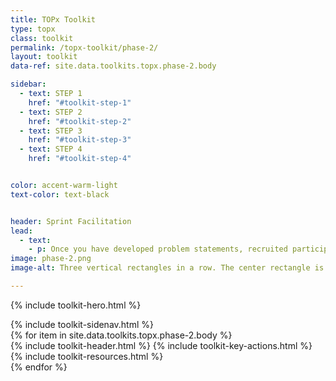 ```yaml
---
title: TOPx Toolkit
type: topx
class: toolkit
permalink: /topx-toolkit/phase-2/
layout: toolkit
data-ref: site.data.toolkits.topx.phase-2.body

sidebar:
  - text: STEP 1
    href: "#toolkit-step-1"
  - text: STEP 2
    href: "#toolkit-step-2"
  - text: STEP 3
    href: "#toolkit-step-3"
  - text: STEP 4
    href: "#toolkit-step-4"


color: accent-warm-light
text-color: text-black


header: Sprint Facilitation
lead:
  - text:
    - p: Once you have developed problem statements, recruited participants, and spent some time preparing, you are ready to launch the sprint! In the next steps, you will find information on different phases of the sprint, including milestones, which are check-ins where facilitators and participants share resources and information, while tech teams provide progress updates and receive feedback. In addition to suggested timelines, we offer guidance of what to cover during each milestone and suggestions for how participants can use the time between calls.
image: phase-2.png
image-alt: Three vertical rectangles in a row. The center rectangle is filled in yellow with a 2 in the center. The rest are outlined.

---
```


{% include toolkit-hero.html %}
<section class="grid-container display-inline-block padding-top-8 desktop:margin-bottom-10">
  <div class="grid-row">
    <div class="desktop:grid-col-4">
      {% include toolkit-sidenav.html %}
    </div>
    <div
      class="desktop:grid-col-7 margin-left-7 tablet:grid-col-6 display-inline-block"
    >
      {% for item in site.data.toolkits.topx.phase-2.body %}
        <div class="toolkit-section">
          {% include toolkit-header.html %}
          {% include toolkit-key-actions.html %}
          {% include toolkit-resources.html %}
          <div class="toolkit-colored-div height-4 bg-{{page.color}}  margin-bottom-10">
          </div>
        </div>  
      {% endfor %}
    </div>
  </div>  
</section>
